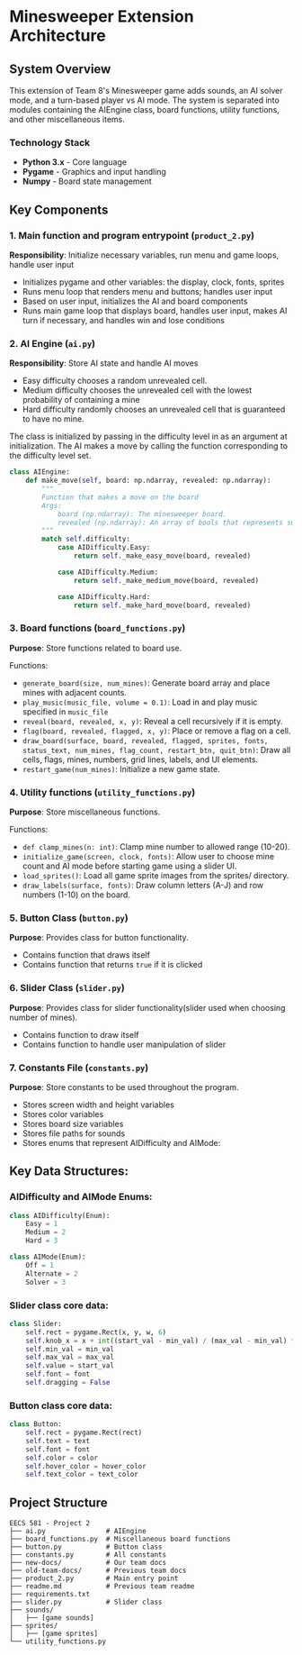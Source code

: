 # Minesweeper Extension Architecture

## System Overview

This extension of Team 8's Minesweeper game adds sounds, an AI solver mode, and a turn-based player vs AI mode. 
The system is separated into modules containing the AIEngine class, board functions, utility functions, and other miscellaneous items.

### Technology Stack
- **Python 3.x** - Core language
- **Pygame** - Graphics and input handling
- **Numpy** - Board state management

## Key Components

### 1. Main function and program entrypoint (`product_2.py`)
**Responsibility**: Initialize necessary variables, run menu and game loops, handle user input

- Initializes pygame and other variables: the display, clock, fonts, sprites
- Runs menu loop that renders menu and buttons; handles user input
- Based on user input, initializes the AI and board components
- Runs main game loop that displays board, handles user input, makes AI turn if necessary, and handles win and lose conditions

### 2. AI Engine (`ai.py`)
**Responsibility**: Store AI state and handle AI moves

- Easy difficulty chooses a random unrevealed cell.
- Medium difficulty chooses the unrevealed cell with the lowest probability of containing a mine
- Hard difficulty randomly chooses an unrevealed cell that is guaranteed to have no mine.

The class is initialized by passing in the difficulty level in as an argument at initialization.
The AI makes a move by calling the function corresponding to the difficulty level set. 

```python
class AIEngine:
    def make_move(self, board: np.ndarray, revealed: np.ndarray):
        """
        Function that makes a move on the board
        Args:
            board (np.ndarray): The minesweeper board.
            revealed (np.ndarray): An array of bools that represents squares on the board that have been revealed.
        """
        match self.difficulty:
            case AIDifficulty.Easy:
                return self._make_easy_move(board, revealed)

            case AIDifficulty.Medium:
                return self._make_medium_move(board, revealed)

            case AIDifficulty.Hard:
                return self._make_hard_move(board, revealed)
```

### 3. Board functions (`board_functions.py`)
**Purpose**: Store functions related to board use.

Functions:
- `generate_board(size, num_mines)`: Generate board array and place mines with adjacent counts.
- `play_music(music_file, volume = 0.1)`: Load in and play music specified in `music_file`
- `reveal(board, revealed, x, y)`: Reveal a cell recursively if it is empty.
- `flag(board, revealed, flagged, x, y)`: Place or remove a flag on a cell.
- `draw_board(surface, board, revealed, flagged, sprites, fonts, status_text, num_mines, flag_count, restart_btn, quit_btn)`: Draw all cells, flags, mines, numbers, grid lines, labels, and UI elements.
- `restart_game(num_mines)`: Initialize a new game state.

### 4. Utility functions (`utility_functions.py`)
**Purpose**: Store miscellaneous functions.

Functions:
- `def clamp_mines(n: int)`: Clamp mine number to allowed range (10-20).
- `initialize_game(screen, clock, fonts)`: Allow user to choose mine count and AI mode before starting game using a slider UI.
- `load_sprites()`: Load all game sprite images from the sprites/ directory.
- `draw_labels(surface, fonts)`: Draw column letters (A-J) and row numbers (1-10) on the board.

### 5. Button Class (`button.py`)
**Purpose**: Provides class for button functionality.

- Contains function that draws itself
- Contains function that returns `true` if it is clicked

### 6. Slider Class (`slider.py`)
**Purpose**: Provides class for slider functionality(slider used when choosing number of mines).

- Contains function to draw itself
- Contains function to handle user manipulation of slider

### 7. Constants File (`constants.py`)
**Purpose**: Store constants to be used throughout the program.

- Stores screen width and height variables
- Stores color variables
- Stores board size variables
- Stores file paths for sounds
- Stores enums that represent AIDifficulty and AIMode:

## Key Data Structures:
### AIDifficulty and AIMode Enums:
```python
class AIDifficulty(Enum):
    Easy = 1
    Medium = 2
    Hard = 3

class AIMode(Enum):
    Off = 1
    Alternate = 2
    Solver = 3
```
### Slider class core data:
```python
class Slider:
    self.rect = pygame.Rect(x, y, w, 6)
    self.knob_x = x + int((start_val - min_val) / (max_val - min_val) * w)
    self.min_val = min_val
    self.max_val = max_val
    self.value = start_val
    self.font = font
    self.dragging = False
```
### Button class core data:
```python
class Button:
    self.rect = pygame.Rect(rect)
    self.text = text
    self.font = font
    self.color = color
    self.hover_color = hover_color
    self.text_color = text_color
```

## Project Structure
```
EECS 581 - Project 2
├── ai.py               # AIEngine 
├── board_functions.py  # Miscellaneous board functions
├── button.py           # Button class
├── constants.py        # All constants
├── new-docs/           # Our team docs
├── old-team-docs/      # Previous team docs
├── product_2.py        # Main entry point
├── readme.md           # Previous team readme
├── requirements.txt
├── slider.py           # Slider class
├── sounds/
│   ├── [game sounds]
├── sprites/
│   ├── [game sprites]
└── utility_functions.py
```